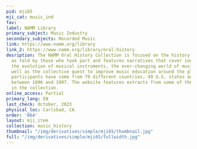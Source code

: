 ```yaml
---
pid: mji65
mji_cat: music_ind
fav: 
label: NAMM Library
primary_subject: Music Industry
secondary_subjects: Recorded Music
link: https://www.namm.org/library
link_2: https://www.namm.org/library/oral-history
desription: The NAMM Oral History Collection is focused on the history of music industry
  as told by those who took part and features narratives that cover innovative creations,
  the evolution of musical instruments, the ever-changing world of music retail, as
  well as the collective quest to improve music education around the globe. Oral History
  participants have come from 79 different countries, 49 U.S. states and were born
  between 1896 and 1997. The website features extracts from some of the 4,000 interviews
  in the collection.
online_access: Partial
primary_lang: EN
last_check: October, 2023
physical_loc: Carlsbad, CA
order: '064'
layout: mji_item
collection: music_history
thumbnail: "/img/derivatives/simple/mji65/thumbnail.jpg"
full: "/img/derivatives/simple/mji65/fullwidth.jpg"
---
```

